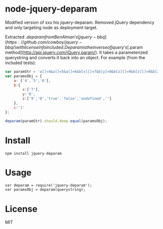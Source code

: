 node-jquery-deparam
===================
Modified version of xxx his jquery-deparam. Removed jQuery dependency and only targeting node as deployment target.

Extracted $.deparam from Ben Alman's [jquery-bbq](https://github.com/cowboy/jquery-bbq/) with license info included.
Deparam is the inverse of jquery's [$.param method](http://api.jquery.com/jQuery.param/).  It takes a parameterized querystring and converts it back into an object.  For example (from the included tests):

```javascript
var paramStr = 'a[]=4&a[]=5&a[]=6&b[x][]=7&b[y]=8&b[z][]=9&b[z][]=0&b[z][]=true&b[z][]=false&b[z][]=undefined&b[z][]=&c=1';
var paramsObj = {
    a: ['4','5','6'],
    b:{
        x:['7'],
        y:'8',
        z:['9','0','true','false','undefined','']
    },
    c:'1'
};

deparam(paramStr).should.deep.equal(paramsObj);

```

Install
==============
```
npm install jquery-deparam
```

Usage
===============
```
var deparam = require('jquery-deparam');
var paramsObj = deparam(querystring);
```

License
===============
MIT
